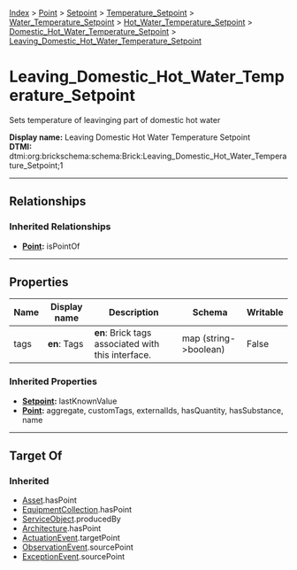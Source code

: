 [Index](../../../../../../index.md) > [Point](../../../../../Point.md) > [Setpoint](../../../../Setpoint.md) > [Temperature_Setpoint](../../../Temperature_Setpoint.md) > [Water_Temperature_Setpoint](../../Water_Temperature_Setpoint.md) > [Hot_Water_Temperature_Setpoint](../Hot_Water_Temperature_Setpoint.md) > [Domestic_Hot_Water_Temperature_Setpoint](Domestic_Hot_Water_Temperature_Setpoint.md) > [Leaving_Domestic_Hot_Water_Temperature_Setpoint](#)
# Leaving_Domestic_Hot_Water_Temperature_Setpoint

Sets temperature of leavinging part of domestic hot water


**Display name:** Leaving Domestic Hot Water Temperature Setpoint<br />
**DTMI:** dtmi:org:brickschema:schema:Brick:Leaving_Domestic_Hot_Water_Temperature_Setpoint;1

---

## Relationships

### Inherited Relationships
* **[Point](../../../../../Point.md):** isPointOf

---

## Properties

|Name|Display name|Description|Schema|Writable|
|-|-|-|-|-|
|tags|**en**: Tags|**en**: Brick tags associated with this interface.|map (string->boolean)|False|
### Inherited Properties
* **[Setpoint](../../../../Setpoint.md):** lastKnownValue
* **[Point](../../../../../Point.md):** aggregate, customTags, externalIds, hasQuantity, hasSubstance, name

---

## Target Of
### Inherited
* [Asset](../../../../../../Asset/Asset.md).hasPoint
* [EquipmentCollection](../../../../../../Collection/EquipmentCollection.md).hasPoint
* [ServiceObject](../../../../../../Information/ServiceObject/ServiceObject.md).producedBy
* [Architecture](../../../../../../Space/Architecture/Architecture.md).hasPoint
* [ActuationEvent](../../../../../../Event/PointEvent/ActuationEvent.md).targetPoint
* [ObservationEvent](../../../../../../Event/PointEvent/ObservationEvent.md).sourcePoint
* [ExceptionEvent](../../../../../../Event/PointEvent/ExceptionEvent.md).sourcePoint
